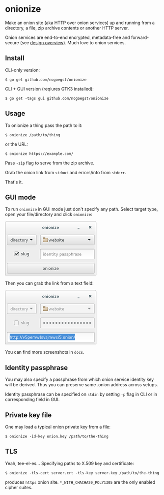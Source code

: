 onionize
===========
Make an onion site (aka HTTP over onion services) up and running from a
directory, a file, zip archive contents or another HTTP server.

Onion services are end-to-end encrypted, metadata-free and forward-secure
(see [design overview](https://www.torproject.org/docs/hidden-services.html.en)).
Much love to onion services.

Install
-------
CLI-only version:
```
$ go get github.com/nogoegst/onionize
```
CLI + GUI version (reqiures GTK3 installed):
```
$ go get -tags gui github.com/nogoegst/onionize
```

Usage
-----
To onionize a thing pass the path to it:

```
$ onionize /path/to/thing
```

or the URL:

```
$ onionize https://example.com/
```
Pass `-zip` flag to serve from the zip archive.

Grab the onion link from `stdout` and errors/info from `stderr`.
 
That's it.

GUI mode
--------
To run `onionize` in GUI mode just don't specify any path.
Select target type, open your file/directory and click `onionize`:

![onionize GUI screenshot](docs/onionize-dir-1.png)

Then you can grab the link from a text field:

![onionize GUI screenshot](docs/onionize-dir-2.png)

You can find more screenshots in `docs`.

Identity passphrase
-------------------

You may also specify a passphrase from which onion service identity key
will be derived. Thus you can preserve same .onion address across setups.

Identity passphrase can be specified on `stdin` by setting `-p` flag in CLI
or in corresponding field in GUI.

Private key file
----------------
One may load a typical onion private key from a file:
```
$ onionize -id-key onion.key /path/to/the-thing
```

TLS
---
Yeah, tee-el-es... Specifying paths to X.509 key and certificate:

```
$ onionize -tls-cert server.crt -tls-key server.key /path/to/the-thing
```
produces `https` onion site. `*_WITH_CHACHA20_POLY1305` are the only
enabled cipher suites.
